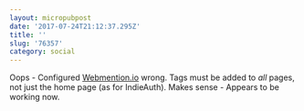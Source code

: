 ```yaml
---
layout: micropubpost
date: '2017-07-24T21:12:37.295Z'
title: ''
slug: '76357'
category: social
---
```

Oops - Configured [Webmention.io](https://webmention.io) wrong. Tags must be added to *all* pages, not just the home page (as for IndieAuth). Makes sense - Appears to be working now.
